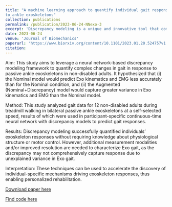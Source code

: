 ```yaml
---
title: "A machine learning approach to quantify individual gait responses
to ankle exoskeletons"
collection: publications
permalink: /publication/2023-06-24-NNexo-3
excerpt: 'Discrepancy modeling is a unique and innovative tool that complements current biomechanical modeling approaches and may accelerate the discovery of individual-specific mechanisms driving responses to exoskeletons, other assistive devices, and clinical interventions.'
date: 2023-06-24
venue: 'Journal of Biomechanics'
paperurl: 'https://www.biorxiv.org/content/10.1101/2023.01.20.524757v1.full.pdf'
citation: 
---
```

Aim: This study aims to leverage a neural network-based discrepancy modeling framework to quantify complex changes in gait in response to passive ankle exoskeletons in non-disabled adults. It hypothesized that (i) the Nominal model would predict Exo kinematics and EMG less accurately than for the Nominal condition, and (ii) the Augmented (Nominal+Discrepancy) model would capture greater variance in Exo kinematics and EMG than the Nominal model.

Method: This study analyzed gait data for 12 non-disabled adults during treadmill walking in bilateral passive ankle exoskeletons at a self-selected speed, results of which were used in participant-specific continuous-time neural network with discrepancy models to predict gait responses.

Results: Discrepancy modeling successfully quantified individuals’ exoskeleton responses without requiring knowledge about physiological structure or motor control. However, additional measurement modalities and/or improved resolution are needed to characterize Exo gait, as the discrepancy may not comprehensively capture response due to unexplained variance in Exo gait.

Interpretation: These techniques can be used to accelerate the discovery of individual-specific mechanisms driving exoskeleton responses, thus enabling personalized rehabilitation.

[Download paper here](https://www.biorxiv.org/content/10.1101/2023.01.20.524757v1.full.pdf)

[Find code here](https://github.com/meganebers/pyshred)
